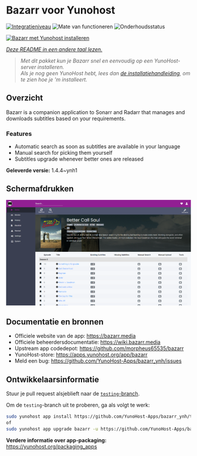 <!--
NB: Deze README is automatisch gegenereerd door <https://github.com/YunoHost/apps/tree/master/tools/readme_generator>
Hij mag NIET handmatig aangepast worden.
-->

# Bazarr voor Yunohost

[![Integratieniveau](https://dash.yunohost.org/integration/bazarr.svg)](https://ci-apps.yunohost.org/ci/apps/bazarr/) ![Mate van functioneren](https://ci-apps.yunohost.org/ci/badges/bazarr.status.svg) ![Onderhoudsstatus](https://ci-apps.yunohost.org/ci/badges/bazarr.maintain.svg)

[![Bazarr met Yunohost installeren](https://install-app.yunohost.org/install-with-yunohost.svg)](https://install-app.yunohost.org/?app=bazarr)

*[Deze README in een andere taal lezen.](./ALL_README.md)*

> *Met dit pakket kun je Bazarr snel en eenvoudig op een YunoHost-server installeren.*  
> *Als je nog geen YunoHost hebt, lees dan [de installatiehandleiding](https://yunohost.org/install), om te zien hoe je 'm installeert.*

## Overzicht

Bazarr is a companion application to Sonarr and Radarr that manages and downloads subtitles based on your requirements.

### Features

- Automatic search as soon as subtitles are available in your language
- Manual search for picking them yourself
- Subtitles upgrade whenever better ones are released


**Geleverde versie:** 1.4.4~ynh1

## Schermafdrukken

![Schermafdrukken van Bazarr](./doc/screenshots/bazarr.png)

## Documentatie en bronnen

- Officiele website van de app: <https://bazarr.media>
- Officiele beheerdersdocumentatie: <https://wiki.bazarr.media>
- Upstream app codedepot: <https://github.com/morpheus65535/bazarr>
- YunoHost-store: <https://apps.yunohost.org/app/bazarr>
- Meld een bug: <https://github.com/YunoHost-Apps/bazarr_ynh/issues>

## Ontwikkelaarsinformatie

Stuur je pull request alsjeblieft naar de [`testing`-branch](https://github.com/YunoHost-Apps/bazarr_ynh/tree/testing).

Om de `testing`-branch uit te proberen, ga als volgt te werk:

```bash
sudo yunohost app install https://github.com/YunoHost-Apps/bazarr_ynh/tree/testing --debug
of
sudo yunohost app upgrade bazarr -u https://github.com/YunoHost-Apps/bazarr_ynh/tree/testing --debug
```

**Verdere informatie over app-packaging:** <https://yunohost.org/packaging_apps>
